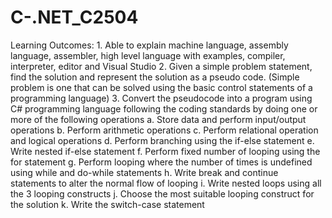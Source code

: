 # C-.NET_C2504
Learning Outcomes:
		1.	Able to explain machine language, assembly language, 
			assembler, high level language with examples, compiler, 
			interpreter, editor and Visual Studio
		2.	Given a simple problem statement, find the solution and 
			represent the solution as a pseudo code. 
			(Simple problem is one that can be solved 
			using the basic control statements of a programming language)
		3.	Convert the pseudocode into a program 
			using C# programming language 
			following the coding standards 
			by doing one or more of the following operations
			a.	Store data and perform input/output operations
			b.	Perform arithmetic operations
			c.	Perform relational operation and logical operations
			d.	Perform branching using the if-else statement
			e.	Write nested if-else statement
			f.	Perform fixed number of looping using the for statement
			g.	Perform looping where the number of times is undefined 
				using while and do-while statements
			h.	Write break and continue statements 
				to alter the normal flow of looping
			i.	Write nested loops using all the 3 looping constructs
			j.	Choose the most suitable looping construct for the solution
			k.	Write the switch-case statement
